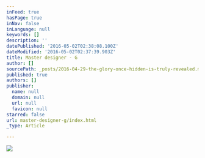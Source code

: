 ```yaml
---
inFeed: true
hasPage: true
inNav: false
inLanguage: null
keywords: []
description: ''
datePublished: '2016-05-02T02:38:08.100Z'
dateModified: '2016-05-02T02:37:39.903Z'
title: Master designer - G
author: []
sourcePath: _posts/2016-04-29-the-glory-once-hidden-is-truly-revealed.md
published: true
authors: []
publisher:
  name: null
  domain: null
  url: null
  favicon: null
starred: false
url: master-designer-g/index.html
_type: Article

---
```

![](https://the-grid-user-content.s3-us-west-2.amazonaws.com/eacb58aa-6b47-4d14-b245-01c5184b2ff8.jpg)